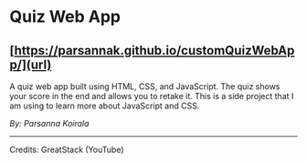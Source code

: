 # Quiz Web App
[https://parsannak.github.io/customQuizWebApp/](url)
---

A quiz web app built using HTML, CSS, and JavaScript. The quiz shows your score in the end and allows you to retake it.
This is a side project that I am using to learn more about JavaScript and CSS.

*By: Parsanna Koirala*

---
Credits: GreatStack (YouTube)
